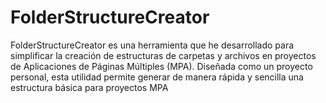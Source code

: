 # FolderStructureCreator
 FolderStructureCreator es una herramienta que he desarrollado para simplificar la creación de estructuras de carpetas y archivos en proyectos de Aplicaciones de Páginas Múltiples (MPA). Diseñada como un proyecto personal, esta utilidad permite generar de manera rápida y sencilla una estructura básica para proyectos MPA
